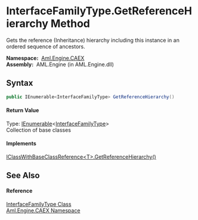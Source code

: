 InterfaceFamilyType.GetReferenceHierarchy Method
================================================
Gets the reference (Inheritance) hierarchy including this instance in an ordered sequence of ancestors.

  **Namespace:**  [Aml.Engine.CAEX][1]  
  **Assembly:**  AML.Engine (in AML.Engine.dll)

Syntax
------

```csharp
public IEnumerable<InterfaceFamilyType> GetReferenceHierarchy()
```

#### Return Value
Type: [IEnumerable][2]&lt;[InterfaceFamilyType][3]>  
Collection of base classes
#### Implements
[IClassWithBaseClassReference&lt;T>.GetReferenceHierarchy()][4]  


See Also
--------

#### Reference
[InterfaceFamilyType Class][3]  
[Aml.Engine.CAEX Namespace][1]  

[1]: ../README.md
[2]: https://docs.microsoft.com/dotnet/api/system.collections.generic.ienumerable-1
[3]: README.md
[4]: ../IClassWithBaseClassReference_1/GetReferenceHierarchy.md
[5]: https://www.automationml.org
[6]: ../../icons/logoShade.png
